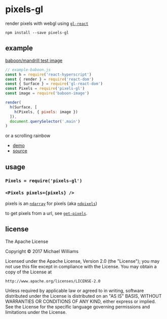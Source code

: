 # pixels-gl

render pixels with webgl using [`gl-react`](https://github.com/gre/gl-react)

```shell
npm install --save pixels-gl
```

## example

[baboon/mandrill test image](https://github.com/scijs/baboon-image)

```js
// example-baboon.js
const h = require('react-hyperscript')
const { render } = require('react-dom')
const { Surface } = require('gl-react-dom')
const Pixels = require('pixels-gl')
const image = require('baboon-image')

render(
  h(Surface, [
    h(Pixels, { pixels: image })
  ]),
  document.querySelector('.main')
)
```

or a scrolling rainbow 

- [demo](http://dinosaur.is/pixels-gl/)
- [source](./example.js)

## usage

### `Pixels = require('pixels-gl')`

### `<Pixels pixels={pixels} />`

pixels is an [`ndarray`](https://github.com/scijs/ndarray) for pixels (aka [`ndpixels`](https://github.com/livejs/ndpixels))

to get pixels from a url, see [`get-pixels`](https://github.com/scijs/get-pixels).

## license

The Apache License

Copyright &copy; 2017 Michael Williams

Licensed under the Apache License, Version 2.0 (the "License");
you may not use this file except in compliance with the License.
You may obtain a copy of the License at

    http://www.apache.org/licenses/LICENSE-2.0

Unless required by applicable law or agreed to in writing, software
distributed under the License is distributed on an "AS IS" BASIS,
WITHOUT WARRANTIES OR CONDITIONS OF ANY KIND, either express or implied.
See the License for the specific language governing permissions and
limitations under the License.

